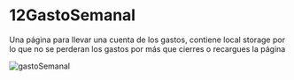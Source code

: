 # 12GastoSemanal
Una página para llevar una cuenta de los gastos, contiene local storage por lo que no se perderan los gastos por más que cierres o recargues la página

![gastoSemanal](https://user-images.githubusercontent.com/88450891/209417899-7eefd409-1e14-4a18-9d04-7e4d54d2ad15.png)
